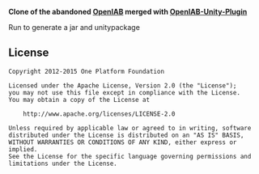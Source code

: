 **Clone of the abandoned [OpenIAB](https://github.com/onepf/OpenIAB) merged with [OpenIAB-Unity-Plugin](https://github.com/onepf/OpenIAB-Unity-Plugin)**

Run to generate a jar and unitypackage

## License

    Copyright 2012-2015 One Platform Foundation

    Licensed under the Apache License, Version 2.0 (the "License");
    you may not use this file except in compliance with the License.
    You may obtain a copy of the License at

        http://www.apache.org/licenses/LICENSE-2.0

    Unless required by applicable law or agreed to in writing, software
    distributed under the License is distributed on an "AS IS" BASIS,
    WITHOUT WARRANTIES OR CONDITIONS OF ANY KIND, either express or implied.
    See the License for the specific language governing permissions and
    limitations under the License.
 


